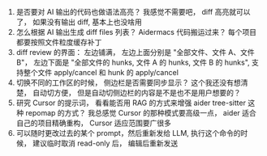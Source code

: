 1. 是否要对 AI 输出的代码也做语法高亮？ 我感觉不需要吧， diff 高亮就可以了， 如果没有输出 diff, 基本上也没啥用
2. 怎么根据 AI 输出生成 diff files 列表？ Aidermacs 代码搬运过来？ 每个项目都要按照文件粒度缓存补丁
3. diff review 的界面： 左边铺满， 左边上面分别是 "全部文件、文件 A、文件 B"， 左边下面是 "全部文件的 hunks, 文件 A 的 hunks, 文件 B 的 hunks", 支持整个文件 apply/cancel 和 hunk 的 apply/cancel
4. 切换不同的工作区的时候， 侧边栏是否需要同步显示？ 这个我还没有想清楚， 自动切方便， 但是自动切侧边栏的内容是不是也不是用户想要的？
5. 研究 Cursor 的提示词， 看看能否用 RAG 的方式来增强 aider tree-sitter 这种 repomap 的方式？ 我总感觉 Cursor 的那种模式要高级一点， aider 适合自己的项目精确重构， Cursor 适应范围要广很多
6. 可以随时更改过去的某个 prompt，然后重新发给 LLM, 执行这个命令的时候， 建议临时取消 read-only 后， 编辑后重新发送
